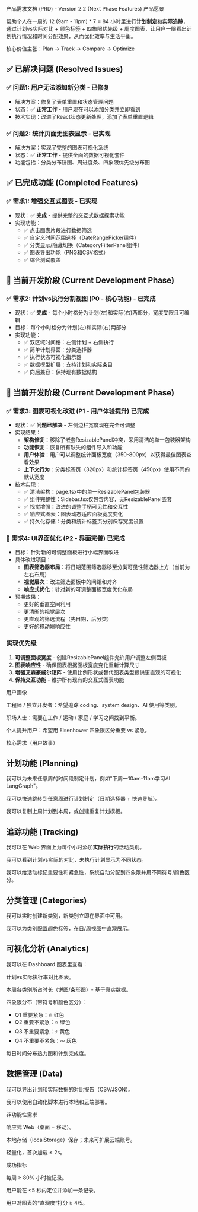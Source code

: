 产品需求文档 (PRD) - Version 2.2 (Next Phase Features)
产品愿景

帮助个人在一周的 12 (9am - 11pm) * 7 = 84 小时里进行**计划制定**和**实际追踪**，通过计划vs实际对比 + 颜色标签 + 四象限优先级 + 周度图表，让用户一眼看出计划执行情况和时间分配效果，从而优化效率与生活平衡。

核心价值主张：Plan → Track → Compare → Optimize

## ✅ 已解决问题 (Resolved Issues)

### ✅ 问题1: 用户无法添加新分类 - 已修复
- 解决方案：修复了表单重置和状态管理问题
- 状态：✅ **正常工作** - 用户现在可以添加分类并立即看到
- 技术实现：改进了React状态更新处理，添加了表单重置逻辑

### ✅ 问题2: 统计页面无图表显示 - 已实现
- 解决方案：实现了完整的图表可视化系统
- 状态：✅ **正常工作** - 提供全面的数据可视化套件
- 功能包括：分类分布饼图、周进度条、四象限优先级分布图

## ✅ 已完成功能 (Completed Features)

### ✅ 需求1: 增强交互式图表 - 已实现
- 现状：✅ **完成** - 提供完整的交互式数据探索功能
- 实现功能：
  - ✅ 点击图表片段进行数据筛选
  - ✅ 自定义时间范围选择（DateRangePicker组件）
  - ✅ 分类显示/隐藏切换（CategoryFilterPanel组件）
  - ✅ 图表导出功能（PNG和CSV格式）
  - ✅ 综合测试覆盖

## 🚧 当前开发阶段 (Current Development Phase)

### ✅ 需求2: 计划vs执行分割视图 (P0 - 核心功能) - 已完成
- 现状：✅ **完成** - 每个小时格分为计划(左)和实际(右)两部分，宽度受限且可编辑
- 目标：每个小时格分为计划(左)和实际(右)两部分
- 实现功能：
  - ✅ 双区域时间格：左侧计划 + 右侧执行
  - ✅ 简单计划界面：分类选择器
  - ✅ 执行状态可视化指示器
  - ✅ 数据模型扩展：支持计划和实际条目
  - ✅ 向后兼容：保持现有数据结构

## 🚧 当前开发阶段 (Current Development Phase)

### ✅ 需求3: 图表可视化改进 (P1 - 用户体验提升) 已完成
- 现状：✅ **问题已解决** - 左侧边栏宽度现在完全可调整
- 实现结果：
  - **架构修复**：移除了嵌套ResizablePanel冲突，采用清洁的单一包装器架构
  - **功能恢复**：恢复所有缺失的组件导入和功能
  - **用户体验**：用户可以调整统计面板宽度（350-800px）以获得最佳图表查看效果
  - **上下文行为**：分类标签页（320px）和统计标签页（450px）使用不同的默认宽度
- 技术实现：
  - ✅ 清洁架构：page.tsx中的单一ResizablePanel包装器
  - ✅ 组件完整性：Sidebar.tsx仅包含内容，无ResizablePanel嵌套
  - ✅ 视觉增强：改进的调整手柄可见性和交互性
  - ✅ 响应式图表：图表动态适应面板宽度变化
  - ✅ 持久化存储：分类和统计标签页分别保存宽度设置

### 🎯 需求4: UI界面优化 (P2 - 界面完善) 已完成
- 目标：针对新的可调整面板进行小幅界面改进
- 具体改进项目：
  - **图表筛选器布局**：将日期范围筛选器移至分类可见性筛选器上方（当前为左右布局）
  - **视觉层次**：改进筛选面板中的间距和对齐
  - **响应式优化**：针对新的可调整面板宽度优化布局
- 预期效果：
  - 更好的垂直空间利用
  - 更清晰的视觉层次
  - 更直观的筛选流程（先日期，后分类）
  - 更好的移动端响应性

### 实现优先级
1. **可调整面板宽度** - 创建ResizablePanel组件允许用户调整左侧面板
2. **图表响应性** - 确保图表根据面板宽度变化重新计算尺寸
3. **增强艾森豪威尔矩阵** - 使用比例形状或替代图表类型提供更直观的可视化
4. **保持交互功能** - 维护所有现有的交互式图表功能

用户画像

工程师 / 独立开发者：希望追踪 coding、system design、AI 使用等类别。

职场人士：需要在工作 / 运动 / 家庭 / 学习之间找到平衡。

个人提升用户：希望用 Eisenhower 四象限区分重要 vs 紧急。

核心需求（用户故事）

## 计划功能 (Planning)
我可以为未来任意周的时间段制定计划，例如"下周一10am-11am学习AI LangGraph"。

我可以快速跳转到任意周进行计划制定（日期选择器 + 快速导航）。

我可以复制上周计划到本周，或创建重复计划模板。

## 追踪功能 (Tracking)
我可以在 Web 界面上为每个小时添加**实际执行**的活动类别。

我可以看到计划vs实际的对比，未执行计划显示为不同状态。

我可以给活动标记重要性和紧急性，系统自动分配到四象限并用不同符号/颜色区分。

## 分类管理 (Categories)
我可以实时创建新类别，新类别立即在界面中可用。

我可以为类别配置颜色标签，在日/周视图中直观展示。

## 可视化分析 (Analytics)
我可以在 Dashboard 图表里查看：

计划vs实际执行率对比图表。

本周各类别所占时长（饼图/条形图）- 基于真实数据。

四象限分布（带符号和颜色区分）：
- Q1 重要紧急：🔥 红色
- Q2 重要不紧急：⭐ 绿色
- Q3 不重要紧急：⚡ 黄色
- Q4 不重要不紧急：💤 灰色

每日时间分布热力图和计划完成度。

## 数据管理 (Data)
我可以导出计划和实际数据的对比报告（CSV/JSON）。

我可以使用自动化脚本进行本地和云端部署。

非功能性需求

响应式 Web（桌面 + 移动）。

本地存储（localStorage）保存；未来可扩展云端账号。

轻量化，首次加载 ≤ 2s。

成功指标

每周 ≥ 80% 小时被记录。

用户能在 <5 秒内定位并添加一条记录。

用户对图表的“直观度”打分 ≥ 4/5。
